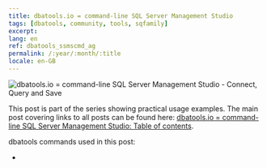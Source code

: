 ```yaml
---
title: dbatools.io = command-line SQL Server Management Studio
tags: [dbatools, community, tools, sqfamily]
excerpt: 
lang: en
ref: dbatools_ssmscmd_ag
permalink: /:year/:month/:title
locale: en-GB
---
```

![dbatools.io = command-line SQL Server Management Studio - Connect, Query and Save](dbatools_ssmscmd.png)

This post is part of the series showing practical usage examples. The main post covering links to all posts can be found here: [dbatools.io = command-line SQL Server Management Studio: Table of contents](https://www.bronowski.it/blog/2020/06/dbatools-io-command-line-sql-server-management-studio-table-of-contents/).

dbatools commands used in this post:

* 